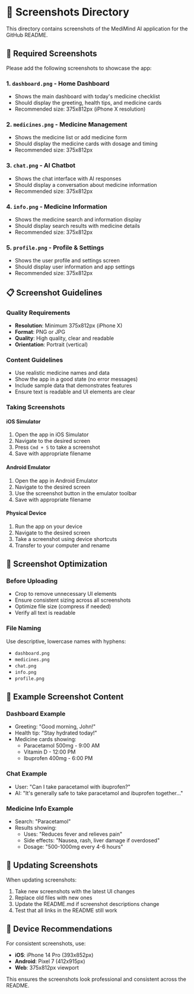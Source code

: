 # 📸 Screenshots Directory

This directory contains screenshots of the MediMind AI application for the GitHub README.

## 📱 Required Screenshots

Please add the following screenshots to showcase the app:

### 1. `dashboard.png` - Home Dashboard
- Shows the main dashboard with today's medicine checklist
- Should display the greeting, health tips, and medicine cards
- Recommended size: 375x812px (iPhone X resolution)

### 2. `medicines.png` - Medicine Management
- Shows the medicine list or add medicine form
- Should display the medicine cards with dosage and timing
- Recommended size: 375x812px

### 3. `chat.png` - AI Chatbot
- Shows the chat interface with AI responses
- Should display a conversation about medicine information
- Recommended size: 375x812px

### 4. `info.png` - Medicine Information
- Shows the medicine search and information display
- Should display search results with medicine details
- Recommended size: 375x812px

### 5. `profile.png` - Profile & Settings
- Shows the user profile and settings screen
- Should display user information and app settings
- Recommended size: 375x812px

## 📋 Screenshot Guidelines

### Quality Requirements
- **Resolution**: Minimum 375x812px (iPhone X)
- **Format**: PNG or JPG
- **Quality**: High quality, clear and readable
- **Orientation**: Portrait (vertical)

### Content Guidelines
- Use realistic medicine names and data
- Show the app in a good state (no error messages)
- Include sample data that demonstrates features
- Ensure text is readable and UI elements are clear

### Taking Screenshots

#### iOS Simulator
1. Open the app in iOS Simulator
2. Navigate to the desired screen
3. Press `Cmd + S` to take a screenshot
4. Save with appropriate filename

#### Android Emulator
1. Open the app in Android Emulator
2. Navigate to the desired screen
3. Use the screenshot button in the emulator toolbar
4. Save with appropriate filename

#### Physical Device
1. Run the app on your device
2. Navigate to the desired screen
3. Take a screenshot using device shortcuts
4. Transfer to your computer and rename

## 🎨 Screenshot Optimization

### Before Uploading
- Crop to remove unnecessary UI elements
- Ensure consistent sizing across all screenshots
- Optimize file size (compress if needed)
- Verify all text is readable

### File Naming
Use descriptive, lowercase names with hyphens:
- `dashboard.png`
- `medicines.png`
- `chat.png`
- `info.png`
- `profile.png`

## 📝 Example Screenshot Content

### Dashboard Example
- Greeting: "Good morning, John!"
- Health tip: "Stay hydrated today!"
- Medicine cards showing:
  - Paracetamol 500mg - 9:00 AM
  - Vitamin D - 12:00 PM
  - Ibuprofen 400mg - 6:00 PM

### Chat Example
- User: "Can I take paracetamol with ibuprofen?"
- AI: "It's generally safe to take paracetamol and ibuprofen together..."

### Medicine Info Example
- Search: "Paracetamol"
- Results showing:
  - Uses: "Reduces fever and relieves pain"
  - Side effects: "Nausea, rash, liver damage if overdosed"
  - Dosage: "500-1000mg every 4-6 hours"

## 🔄 Updating Screenshots

When updating screenshots:
1. Take new screenshots with the latest UI changes
2. Replace old files with new ones
3. Update the README.md if screenshot descriptions change
4. Test that all links in the README still work

## 📱 Device Recommendations

For consistent screenshots, use:
- **iOS**: iPhone 14 Pro (393x852px)
- **Android**: Pixel 7 (412x915px)
- **Web**: 375x812px viewport

This ensures the screenshots look professional and consistent across the README.
